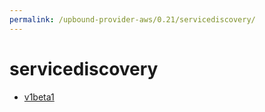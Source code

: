 ```yaml
---
permalink: /upbound-provider-aws/0.21/servicediscovery/
---
```


# servicediscovery



* [v1beta1](v1beta1/index.md)
